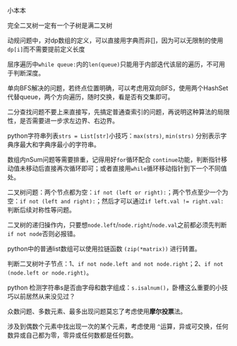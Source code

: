 小本本

完全二叉树一定有一个子树是满二叉树

动规问题中，对dp数组的定义，可以直接用字典而非[]，因为可以无限制的使用`dp[i]`而不需要提前定义长度

层序遍历中`while queue:`内的`len(queue)`只能用于内部迭代该层的遍历，不可用于判断深度。

单向BFS解决的问题，若终点位置明确，可以考虑用双向BFS，使用两个HashSet代替queue，两个方向遍历，随时交换，看是否有交集即可。

二分查找问题不要上来直接写，先搞定普通查索引的问题，再说明这种算法的局限性，是否需要进一步求左边界、右边界。

python字符串列表`strs = List[str]`小技巧：`max(strs)`, `min(strs)` 分别表示字典序最大和字典序最小的字符串。

数组内nSum问题等需要排重，记得用好`for`循环配合 `continue`功能，判断指针移动值未移动后直接再次循环即可；或者直接用`while`循环移动指针到下一个不同值处。

二叉树问题：两个节点都为空：`if not (left or right):`；两个节点至少一个为空：`if not (left and right):`；然后才可以通过`if left.val != right.val:`判断后续对称性等问题。

二叉树的递归操作内，只要想`node.left`/`node.right`/`node.val`之前都必须先判断`if not node`否则必报错。

python中的普通list数组可以使用拉链函数 `(zip(*matrix))` 进行转置。

判断二叉树叶子节点：1、`if not node.left and not node.right`；2、`if not  (node.left or node.right)`。

python 检测字符串s是否由字母和数字组成：`s.isalnum()`，卧槽这么重要的小技巧以前居然从来没见过？

众数问题、多数元素、最多出现问题莫忘了考虑使用**摩尔投票**法。

涉及到偶数个元素中找出现一次的某个元素，考虑使用 `^`运算，异或可交换，任何数异或自己都为零，零异或任何数都是任何数。

